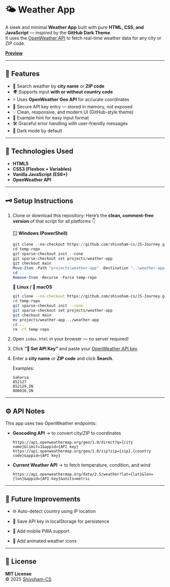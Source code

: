 # 🌤️ Weather App

A sleek and minimal **Weather App** built with pure **HTML, CSS, and JavaScript** — inspired by the **GitHub Dark Theme**.  
It uses the [OpenWeather API](https://openweathermap.org/api) to fetch real-time weather data for any city or ZIP code.

**[Preview](https://shivoham-cs.github.io/JS-Journey/projects/weather-app/)**

---

## 🚀 Features

- 🔎 Search weather by **city name** or **ZIP code**
- 🌍 Supports input **with or without country code**
- ⚡ Uses **OpenWeather Geo API** for accurate coordinates
- 🔐 Secure API key entry — stored in memory, not exposed
- 💡 Clean, responsive, and modern UI (GitHub-style theme)
- 🧭 Example hint for easy input format
- 🛠️ Graceful error handling with user-friendly messages
- 🌙 Dark mode by default

---

## 🧰 Technologies Used

- **HTML5**
- **CSS3 (Flexbox + Variables)**
- **Vanilla JavaScript (ES6+)**
- **OpenWeather API**

---

## 🗝️ Setup Instructions

1. Clone or download this repository:
Here’s the **clean, comment-free version** of that script for all platforms 👇

    🪟 **Windows (PowerShell)**

    ```powershell
    git clone --no-checkout https://github.com/shivoham-cs/JS-Journey.git temp-repo
    cd temp-repo
    git sparse-checkout init --cone
    git sparse-checkout set projects/weather-app
    git checkout main
    Move-Item -Path "projects\weather-app" -Destination "..\weather-app"
    cd ..
    Remove-Item -Recurse -Force temp-repo
    ```

    🐧 **Linux / 🍎 macOS**

    ```bash
    git clone --no-checkout https://github.com/shivoham-cs/JS-Journey.git temp-repo
    cd temp-repo
    git sparse-checkout init --cone
    git sparse-checkout set projects/weather-app
    git checkout main
    mv projects/weather-app ../weather-app
    cd ..
    rm -rf temp-repo
    ```

2.  Open `index.html` in your browser — no server required!
    
3.  Click **“🔑 Set API Key”** and paste your [OpenWeather API key](https://home.openweathermap.org/api_keys).
    
4.  Enter a **city name** or **ZIP code** and click **Search**.
    
    Examples:
    
    ```
    Saharsa
    852127
    852129,IN
    800016,IN
    ```
    

----------

## ⚙️ API Notes

This app uses two OpenWeather endpoints:

-   **Geocoding API** → to convert city/ZIP to coordinates
    
    ```
    https://api.openweathermap.org/geo/1.0/direct?q={city name}&limit=1&appid={API key}
    https://api.openweathermap.org/geo/1.0/zip?zip={zip},{country code}&appid={API key}
    
    ```
    
-   **Current Weather API** → to fetch temperature, condition, and wind
    
    ```
    https://api.openweathermap.org/data/2.5/weather?lat={lat}&lon={lon}&appid={API key}&units=metric
    
    ```
    

----------

## 🧠 Future Improvements

-   🌐 Auto-detect country using IP location
    
-   💾 Save API key in localStorage for persistence
    
-   📱 Add mobile PWA support
    
-   🎨 Add animated weather icons
    

----------

## 📜 License

**MIT License**  
© 2025 [Shivoham-CS](https://github.com/Shivoham-CS)

